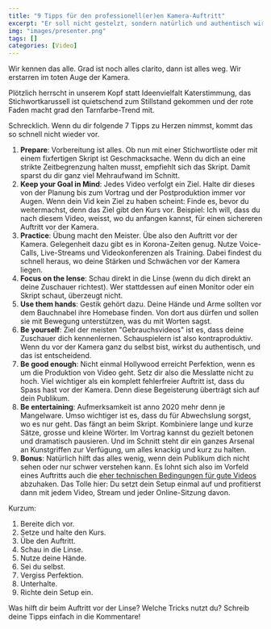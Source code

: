 ```yaml
---
title: "9 Tipps für den professionell(er)en Kamera-Auftritt"
excerpt: "Er soll nicht gestelzt, sondern natürlich und authentisch wirken, der Auftritt vor der Kamera. Wie man dieses Ziel erreicht, erfährst du in diesem Post."
img: "images/presenter.png"
tags: []
categories: [Video]
---
```



Wir kennen das alle. Grad ist noch alles clarito, dann ist alles weg. Wir erstarren im toten Auge der Kamera.

Plötzlich herrscht in unserem Kopf statt Ideenvielfalt Katerstimmung, das Stichwortkarussell ist quietschend zum Stillstand gekommen und der rote Faden macht grad den Tarnfarbe-Trend mit.

Schrecklich. Wenn du dir folgende 7 Tipps zu Herzen nimmst, kommt das so schnell nicht wieder vor.

1. **Prepare**: Vorbereitung ist alles. Ob nun mit einer Stichwortliste oder mit einem fixfertigen Skript ist Geschmacksache. Wenn du dich an eine strikte Zeitbegrenzung halten musst, empfiehlt sich das Skript. Damit sparst du dir ganz viel Mehraufwand im Schnitt.
2. **Keep your Goal in Mind**: Jedes Video verfolgt ein Ziel. Halte dir dieses von der Planung bis zum Vortrag und der Postproduktion immer vor Augen. Wenn dein Vid kein Ziel zu haben scheint: Finde es, bevor du weitermachst, denn das Ziel gibt den Kurs vor. Beispiel: Ich will, dass du nach diesem Video, weisst, wo du anfangen kannst, für einen sichereren Auftritt vor der Kamera.
3. **Practice**: Übung macht den Meister. Übe also den Auftritt vor der Kamera. Gelegenheit dazu gibt es in Korona-Zeiten genug. Nutze Voice-Calls, Live-Streams und Videokonferenzen als Training. Dabei findest du schnell heraus, wo deine Stärken und Schwächen vor der Kamera liegen.
4. **Focus on the lense**: Schau direkt in die Linse (wenn du dich direkt an deine Zuschauer richtest). Wer stattdessen auf einen Monitor oder ein Skript schaut, überzeugt nicht.
5. **Use them hands**: Gestik gehört dazu. Deine Hände und Arme sollten vor dem Bauchnabel ihre Homebase finden. Von dort aus dürfen und sollen sie mit Bewegung unterstützen, was du mit Worten sagst.
6. **Be yourself**: Ziel der meisten "Gebrauchsvideos" ist es, dass deine Zuschauer dich kennenlernen. Schauspielern ist also kontraproduktiv. Wenn du vor der Kamera ganz du selbst bist, wirkst du authentisch, und das ist entscheidend.
7. **Be good enough**: Nicht einmal Hollywood erreicht Perfektion, wenn es um die Produktion von Video geht. Setz dir also die Messlatte nicht zu hoch. Viel wichtiger als ein komplett fehlerfreier Auftritt ist, dass du Spass hast vor der Kamera. Denn diese Begeisterung überträgt sich auf dein Publikum.
8. **Be entertaining**: Aufmerksamkeit ist anno 2020 mehr denn je Mangelware. Umso wichtiger ist es, dass du für Abwechslung sorgst, wo es nur geht. Das fängt an beim Skript. Kombiniere lange und kurze Sätze, grosse und kleine Wörter. Im Vortrag kannst du gezielt betonen und dramatisch pausieren. Und im Schnitt steht dir ein ganzes Arsenal an Kunstgriffen zur Verfügung, um alles knackig und kurz zu halten.
9. **Bonus**: Natürlich hilft das alles wenig, wenn dein Publikum dich nicht sehen oder nur schwer verstehen kann. Es lohnt sich also im Vorfeld eines Auftritts auch die [eher technischen Bedingungen für gute Videos](/einfach-besser-video/) abzuhaken. Das Tolle hier: Du setzt dein Setup einmal auf und profitierst dann mit jedem Video, Stream und jeder Online-Sitzung davon.

Kurzum: 

1. Bereite dich vor.
2. Setze und halte den Kurs.
3. Übe den Auftritt.
4. Schau in die Linse.
5. Nutze deine Hände.
6. Sei du selbst.
7. Vergiss Perfektion.
8. Unterhalte. 
9. Richte dein Setup ein.

Was hilft dir beim Auftritt vor der Linse? Welche Tricks nutzt du? Schreib deine Tipps einfach in die Kommentare!

